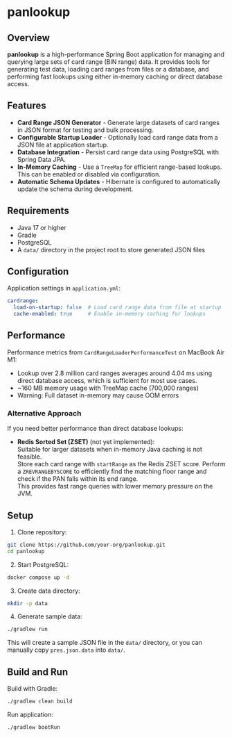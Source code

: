 # panlookup

## Overview

**panlookup** is a high-performance Spring Boot application for managing and querying large sets of card range (BIN range) data. It provides tools for generating test data, loading card ranges from files or a database, and performing fast lookups using either in-memory caching or direct database access.

## Features

- **Card Range JSON Generator** - Generate large datasets of card ranges in JSON format for testing and bulk processing.
- **Configurable Startup Loader** - Optionally load card range data from a JSON file at application startup.
- **Database Integration** - Persist card range data using PostgreSQL with Spring Data JPA.
- **In-Memory Caching** - Use a `TreeMap` for efficient range-based lookups. This can be enabled or disabled via configuration.
- **Automatic Schema Updates** - Hibernate is configured to automatically update the schema during development.

## Requirements

- Java 17 or higher
- Gradle
- PostgreSQL
- A `data/` directory in the project root to store generated JSON files

## Configuration

Application settings in `application.yml`:

```yaml
cardrange:
  load-on-startup: false  # Load card range data from file at startup
  cache-enabled: true     # Enable in-memory caching for lookups
```

## Performance

Performance metrics from `CardRangeLoaderPerformanceTest` on MacBook Air M1:

- Lookup over 2.8 million card ranges averages around 4.04 ms using direct database access, which is sufficient for most use cases.
- ~160 MB memory usage with TreeMap cache (700,000 ranges)
- Warning: Full dataset in-memory may cause OOM errors

### Alternative Approach

If you need better performance than direct database lookups:

- **Redis Sorted Set (ZSET)** (not yet implemented):  
  Suitable for larger datasets when in-memory Java caching is not feasible.  
  Store each card range with `startRange` as the Redis ZSET score. Perform a `ZREVRANGEBYSCORE` to efficiently find the matching floor range and check if the PAN falls within its end range.  
  This provides fast range queries with lower memory pressure on the JVM.


## Setup

1. Clone repository:
```bash
git clone https://github.com/your-org/panlookup.git
cd panlookup
```

2. Start PostgreSQL:
```bash
docker compose up -d
```

3. Create data directory:
```bash
mkdir -p data
```
4. Generate sample data:
```bash
./gradlew run
```
This will create a sample JSON file in the `data/` directory, or you can manually copy `pres.json.data` into `data/`.

## Build and Run

Build with Gradle:
```bash
./gradlew clean build
```

Run application:
```bash
./gradlew bootRun
```
